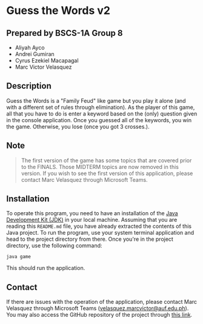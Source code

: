 # Guess the Words v2

## Prepared by **BSCS-1A Group 8**

- Aliyah Ayco
- Andrei Gumiran
- Cyrus Ezekiel Macapagal
- Marc Victor Velasquez

## **Description**

Guess the Words is a "Family Feud" like game but you play it alone (and with a different set of rules through elimination). As the player of this game, all that you have to do is enter a keyword based on the (only) question given in the console application. Once you guessed all of the keywords, you win the game. Otherwise, you lose (once you got 3 crosses.).

## **Note**

> The first version of the game has some topics that are covered prior to the FINALS. Those MIDTERM topics are now removed in this version. If you wish to see the first version of this application, please contact Marc Velasquez through Microsoft Teams.

## **Installation**

To operate this program, you need to have an installation of the <a href="https://www.oracle.com/java/technologies/downloads/">Java Development Kit (JDK)</a> in your local machine. Assuming that you are reading this `README.md` file, you have already extracted the contents of this Java project. To run the program, use your system terminal application and head to the project directory from there. Once you're in the project directory, use the following command:

`java game`

This should run the application.

## **Contact**

If there are issues with the operation of the application, please contact Marc Velasquez through Microsoft Teams (velasquez.marcvictor@auf.edu.ph). You may also access the GitHub repository of the project through <a href="https://github.com/marccodesstuff/bscs1a-dis10-final-requirement-group8">this link</a>.

